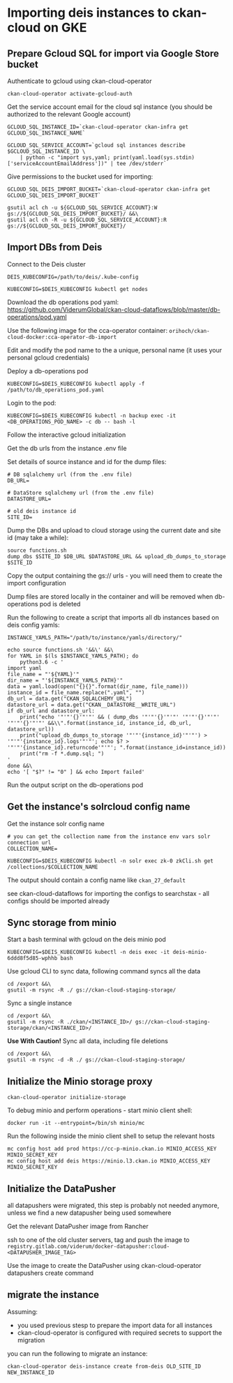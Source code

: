 # Importing deis instances to ckan-cloud on GKE

## Prepare Gcloud SQL for import via Google Store bucket

Authenticate to gcloud using ckan-cloud-operator

```
ckan-cloud-operator activate-gcloud-auth
```

Get the service account email for the cloud sql instance (you should be authorized to the relevant Google account)

```
GCLOUD_SQL_INSTANCE_ID=`ckan-cloud-operator ckan-infra get GCLOUD_SQL_INSTANCE_NAME`

GCLOUD_SQL_SERVICE_ACCOUNT=`gcloud sql instances describe $GCLOUD_SQL_INSTANCE_ID \
    | python -c "import sys,yaml; print(yaml.load(sys.stdin)['serviceAccountEmailAddress'])" | tee /dev/stderr`
```

Give permissions to the bucket used for importing:

```
GCLOUD_SQL_DEIS_IMPORT_BUCKET=`ckan-cloud-operator ckan-infra get GCLOUD_SQL_DEIS_IMPORT_BUCKET`

gsutil acl ch -u ${GCLOUD_SQL_SERVICE_ACCOUNT}:W gs://${GCLOUD_SQL_DEIS_IMPORT_BUCKET}/ &&\
gsutil acl ch -R -u ${GCLOUD_SQL_SERVICE_ACCOUNT}:R gs://${GCLOUD_SQL_DEIS_IMPORT_BUCKET}/
```

## Import DBs from Deis

Connect to the Deis cluster

```
DEIS_KUBECONFIG=/path/to/deis/.kube-config

KUBECONFIG=$DEIS_KUBECONFIG kubectl get nodes
```

Download the db operations pod yaml: https://github.com/ViderumGlobal/ckan-cloud-dataflows/blob/master/db-operations/pod.yaml

Use the following image for the cca-operator container: `orihoch/ckan-cloud-docker:cca-operator-db-import`

Edit and modify the pod name to the a unique, personal name (it uses your personal gcloud credentials)

Deploy a db-operations pod

```
KUBECONFIG=$DEIS_KUBECONFIG kubectl apply -f /path/to/db_operations_pod.yaml
```

Login to the pod:

```
KUBECONFIG=$DEIS_KUBECONFIG kubectl -n backup exec -it <DB_OPERATIONS_POD_NAME> -c db -- bash -l
```

Follow the interactive gcloud initialization

Get the db urls from the instance .env file

Set details of source instance and id for the dump files:

```
# DB sqlalchemy url (from the .env file)
DB_URL=

# DataStore sqlalchemy url (from the .env file)
DATASTORE_URL=

# old deis instance id
SITE_ID=
```

Dump the DBs and upload to cloud storage using the current date and site id (may take a while):

```
source functions.sh
dump_dbs $SITE_ID $DB_URL $DATASTORE_URL && upload_db_dumps_to_storage $SITE_ID
```

Copy the output containing the gs:// urls - you will need them to create the import configuration

Dump files are stored locally in the container and will be removed when db-operations pod is deleted

Run the following to create a script that imports all db instances based on deis config yamls:

```
INSTANCE_YAMLS_PATH="/path/to/instance/yamls/directory/"

echo source functions.sh '&&\' &&\
for YAML in $(ls $INSTANCE_YAMLS_PATH); do
    python3.6 -c '
import yaml
file_name = "'${YAML}'"
dir_name = "'${INSTANCE_YAMLS_PATH}'"
data = yaml.load(open("{}{}".format(dir_name, file_name)))
instance_id = file_name.replace(".yaml", "")
db_url = data.get("CKAN_SQLALCHEMY_URL")
datastore_url = data.get("CKAN__DATASTORE__WRITE_URL")
if db_url and datastore_url:
    print("echo '"'"'{}'"'"' && ( dump_dbs '"'"'{}'"'"' '"'"'{}'"'"' '"'"'{}'"'"' &&\\".format(instance_id, instance_id, db_url, datastore_url))
    print("upload_db_dumps_to_storage '"'"'{instance_id}'"'"') > '"'"'{instance_id}.logs'"'"'; echo $? > '"'"'{instance_id}.returncode'"'"'; ".format(instance_id=instance_id))
    print("rm -f *.dump.sql; ")
'
done &&\
echo '[ "$?" != "0" ] && echo Import failed'
```

Run the output script on the db-operations pod

## Get the instance's solrcloud config name

Get the instance solr config name

```
# you can get the collection name from the instance env vars solr connection url
COLLECTION_NAME=

KUBECONFIG=$DEIS_KUBECONFIG kubectl -n solr exec zk-0 zkCli.sh get /collections/$COLLECTION_NAME
```

The output should contain a config name like `ckan_27_default`

see ckan-cloud-dataflows for importing the configs to searchstax - all configs should be imported already

## Sync storage from minio

Start a bash terminal with gcloud on the deis minio pod

```
KUBECONFIG=$DEIS_KUBECONFIG kubectl -n deis exec -it deis-minio-6ddd8f5d85-wphhb bash
```

Use gcloud CLI to sync data, following command syncs all the data

```
cd /export &&\
gsutil -m rsync -R ./ gs://ckan-cloud-staging-storage/
```

Sync a single instance

```
cd /export &&\
gsutil -m rsync -R ./ckan/<INSTANCE_ID>/ gs://ckan-cloud-staging-storage/ckan/<INSTANCE_ID>/
```

**Use With Caution!** Sync all data, including file deletions

```
cd /export &&\
gsutil -m rsync -d -R ./ gs://ckan-cloud-staging-storage/
```

## Initialize the Minio storage proxy

```
ckan-cloud-operator initialize-storage
```

To debug minio and perform operations - start minio client shell:

```
docker run -it --entrypoint=/bin/sh minio/mc
```

Run the following inside the minio client shell to setup the relevant hosts

```
mc config host add prod https://cc-p-minio.ckan.io MINIO_ACCESS_KEY MINIO_SECRET_KEY
mc config host add deis https://minio.l3.ckan.io MINIO_ACCESS_KEY MINIO_SECRET_KEY
```



## Initialize the DataPusher

all datapushers were migrated, this step is probably not needed anymore, unless we find a new datapusher being used somewhere

Get the relevant DataPusher image from Rancher

ssh to one of the old cluster servers, tag and push the image to `registry.gitlab.com/viderum/docker-datapusher:cloud-<DATAPUSHER_IMAGE_TAG>`

Use the image to create the DataPusher using ckan-cloud-operator datapushers create command

## migrate the instance

Assuming:

* you used previous stesp to prepare the import data for all instances
* ckan-cloud-operator is configured with required secrets to support the migration

you can run the following to migrate an instance:

```
ckan-cloud-operator deis-instance create from-deis OLD_SITE_ID NEW_INSTANCE_ID
```
